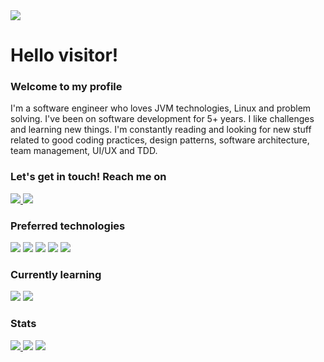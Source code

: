 <a href='https://github.com/rafe95'>
<img src='https://visitor-badge-reloaded.herokuapp.com/badge?page_id=rafe95.rafe95&color=55acb7&style=for-the-badge&logo=Github'>
</a>
  
# Hello visitor!
### Welcome to my profile
I'm a software engineer who loves JVM technologies, Linux and problem solving.
I've been on software development for 5+ years.
I like challenges and learning new things. I'm constantly reading and looking for 
new stuff related to good coding practices, design patterns, software architecture, 
team management, UI/UX and TDD.

### Let's get in touch! Reach me on
<a href='https://twitter.com/stdst403'>
  <img src='https://img.shields.io/badge/Twitter-1DA1F2?style=for-the-badge&logo=twitter&logoColor=white'>
</a>
<a href='https://www.linkedin.com/in/rafaelestevez95'>
  <img src='https://img.shields.io/badge/LinkedIn-0077B5?style=for-the-badge&logo=linkedin&logoColor=white'>
</a>

### Preferred technologies
<span><img src='https://img.shields.io/badge/Java-359AD8?style=for-the-badge&logo=java&logoColor=white'></span>
<span><img src='https://img.shields.io/badge/Docker-2CA5E0?style=for-the-badge&logo=docker&logoColor=white'></span>
<span><img src='https://img.shields.io/badge/Kotlin-0095D5?&style=for-the-badge&logo=kotlin&logoColor=white'></span>
<span><img src='https://img.shields.io/badge/PostgreSQL-316192?style=for-the-badge&logo=postgresql&logoColor=white'></span>
<span><img src='https://img.shields.io/badge/Spring_Boot-F2F4F9?style=for-the-badge&logo=spring-boot'></span>

### Currently learning
<span><img src='https://img.shields.io/badge/Tailwind_CSS-38B2AC?style=for-the-badge&logo=tailwind-css&logoColor=white'></span>
<span><img src='https://img.shields.io/badge/Angular-DD0031?style=for-the-badge&logo=angular&logoColor=white'></span>

### Stats
<a href='https://www.codewars.com/users/rafe95'>
  <img src='https://www.codewars.com/users/rafe95/badges/large'>
</a>
<img src='https://github-readme-stats.vercel.app/api?username=rafe95&count_private=true&show_icons=true'>
<img src='http://github-readme-streak-stats.herokuapp.com?user=rafe95'>

<!--
**rafe95/rafe95** is a ✨ _special_ ✨ repository because its `README.md` (this file) appears on your GitHub profile.

Here are some ideas to get you started:

- 🔭 I’m currently working on ...
- 🌱 I’m currently learning ...
- 👯 I’m looking to collaborate on ...
- 🤔 I’m looking for help with ...
- 💬 Ask me about ...
- 📫 How to reach me: ...
- 😄 Pronouns: ...
- ⚡ Fun fact: ...
-->
